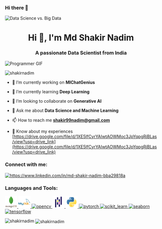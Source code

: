 ### Hi there 👋

<!DOCTYPE html>
  
</head>
<body>
                 <img src="https://www.simplilearn.com/ice9/free_resources_article_thumb/Data-Science-vs.-Big-Data-vs.jpg" alt="Data Science vs. Big Data">
</body>
</html>

<h1 align="center">Hi 👋, I'm Md Shakir Nadim</h1>
<h3 align="center">A passionate Data Scientist from India</h3>
<!DOCTYPE html>
<html>
<head>
  
</head>
<body>
    <img src="https://cdn.dribbble.com/users/1162077/screenshots/3848914/programmer.gif" alt="Programmer GIF">
</body>
</html>


<p align="left"> <img src="https://komarev.com/ghpvc/?username=shakirnadim&label=Profile%20views&color=0e75b6&style=flat" alt="shakirnadim" /> </p>

- 🔭 I’m currently working on **MlChatGenius**

- 🌱 I’m currently learning **Deep Learning**

- 👯 I’m looking to collaborate on **Generative AI**

- 💬 Ask me about **Data Science and Machine Learning**

- 📫 How to reach me **shakir99nadim@gmail.com**

- 📄 Know about my experiences [https://drive.google.com/file/d/1XE5IfCyrYAIwtAOWMoc3JpYqpgRjBLas/view?usp=drive_link](https://drive.google.com/file/d/1XE5IfCyrYAIwtAOWMoc3JpYqpgRjBLas/view?usp=drive_link)

<h3 align="left">Connect with me:</h3>
<p align="left">
<a href="https://linkedin.com/in/https://www.linkedin.com/in/md-shakir-nadim-bba29818a" target="blank"><img align="center" src="https://raw.githubusercontent.com/rahuldkjain/github-profile-readme-generator/master/src/images/icons/Social/linked-in-alt.svg" alt="https://www.linkedin.com/in/md-shakir-nadim-bba29818a" height="30" width="40" /></a>
</p>

<h3 align="left">Languages and Tools:</h3>
<p align="left"> <a href="https://www.mongodb.com/" target="_blank" rel="noreferrer"> <img src="https://raw.githubusercontent.com/devicons/devicon/master/icons/mongodb/mongodb-original-wordmark.svg" alt="mongodb" width="40" height="40"/> </a> <a href="https://www.mysql.com/" target="_blank" rel="noreferrer"> <img src="https://raw.githubusercontent.com/devicons/devicon/master/icons/mysql/mysql-original-wordmark.svg" alt="mysql" width="40" height="40"/> </a> <a href="https://opencv.org/" target="_blank" rel="noreferrer"> <img src="https://www.vectorlogo.zone/logos/opencv/opencv-icon.svg" alt="opencv" width="40" height="40"/> </a> <a href="https://pandas.pydata.org/" target="_blank" rel="noreferrer"> <img src="https://raw.githubusercontent.com/devicons/devicon/2ae2a900d2f041da66e950e4d48052658d850630/icons/pandas/pandas-original.svg" alt="pandas" width="40" height="40"/> </a> <a href="https://www.python.org" target="_blank" rel="noreferrer"> <img src="https://raw.githubusercontent.com/devicons/devicon/master/icons/python/python-original.svg" alt="python" width="40" height="40"/> </a> <a href="https://pytorch.org/" target="_blank" rel="noreferrer"> <img src="https://www.vectorlogo.zone/logos/pytorch/pytorch-icon.svg" alt="pytorch" width="40" height="40"/> </a> <a href="https://scikit-learn.org/" target="_blank" rel="noreferrer"> <img src="https://upload.wikimedia.org/wikipedia/commons/0/05/Scikit_learn_logo_small.svg" alt="scikit_learn" width="40" height="40"/> </a> <a href="https://seaborn.pydata.org/" target="_blank" rel="noreferrer"> <img src="https://seaborn.pydata.org/_images/logo-mark-lightbg.svg" alt="seaborn" width="40" height="40"/> </a> <a href="https://www.tensorflow.org" target="_blank" rel="noreferrer"> <img src="https://www.vectorlogo.zone/logos/tensorflow/tensorflow-icon.svg" alt="tensorflow" width="40" height="40"/> </a> </p>

<p><img align="left" src="https://github-readme-stats.vercel.app/api/top-langs?username=shakirnadim&show_icons=true&locale=en&layout=compact" alt="shakirnadim" /></p>

<p>&nbsp;<img align="center" src="https://github-readme-stats.vercel.app/api?username=shakirnadim&show_icons=true&locale=en" alt="shakirnadim" /></p>
